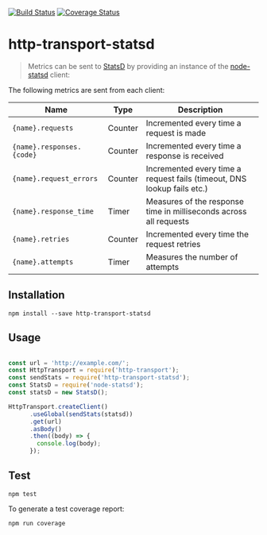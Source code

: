 [![Build Status](https://travis-ci.org/bbc/http-transport-statsd.svg)](https://travis-ci.org/bbc/http-transport-statsd) [![Coverage Status](https://coveralls.io/repos/github/bbc/http-transport-statsd/badge.svg?branch=master)](https://coveralls.io/github/bbc/http-transport-statsd?branch=master)

# http-transport-statsd

> Metrics can be sent to [StatsD](https://github.com/etsy/statsd/) by providing an instance of the [node-statsd](https://github.com/sivy/node-statsd) client:

The following metrics are sent from each client:

|Name|Type|Description|
|----|----|-----------|
|`{name}.requests`|Counter|Incremented every time a request is made|
|`{name}.responses.{code}`|Counter|Incremented every time a response is received|
|`{name}.request_errors`|Counter|Incremented every time a request fails (timeout, DNS lookup fails etc.)|
|`{name}.response_time`|Timer|Measures of the response time in milliseconds across all requests|
|`{name}.retries`|Counter|Incremented every time the request retries|
|`{name}.attempts`|Timer|Measures the number of attempts|

## Installation

```
npm install --save http-transport-statsd
```

## Usage

```js 

const url = 'http://example.com/';
const HttpTransport = require('http-transport');
const sendStats = require('http-transport-statsd');
const StatsD = require('node-statsd');
const statsD = new StatsD();

HttpTransport.createClient()
      .useGlobal(sendStats(statsd))
      .get(url)
      .asBody()
      .then((body) => {
        console.log(body);
      });
```

## Test

```
npm test
```

To generate a test coverage report:

```
npm run coverage
```
